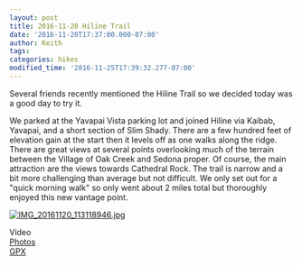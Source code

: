 ```yaml
---
layout: post
title: 2016-11-20 Hiline Trail
date: '2016-11-20T17:37:00.000-07:00'
author: Keith
tags: 
categories: hikes
modified_time: '2016-11-25T17:39:32.277-07:00'
---
```


Several friends recently mentioned the Hiline Trail so we decided today
was a good day to try it.

We parked at the Yavapai Vista parking lot and joined Hiline via Kaibab,
Yavapai, and a short section of Slim Shady. There are a few hundred feet
of elevation gain at the start then it levels off as one walks along the
ridge. There are great views at several points overlooking much of the
terrain between the Village of Oak Creek and Sedona proper. Of course,
the main attraction are the views towards Cathedral Rock. The trail is
narrow and a bit more challenging than average but not difficult. We
only set out for a "quick morning walk" so only went about 2 miles total
but thoroughly enjoyed this new vantage point.  

[![IMG_20161120_113118946.jpg](
https://lh3.googleusercontent.com/BSEFTGSWclbAFsNjomwcFtfWddoA8wiFOGb7WoSJt36Glg4wm8NhS1d69reMi_3HdTIQhAHXjc3DZorby9E=w800-no-tmp.jpg
)](
https://lh3.googleusercontent.com/BSEFTGSWclbAFsNjomwcFtfWddoA8wiFOGb7WoSJt36Glg4wm8NhS1d69reMi_3HdTIQhAHXjc3DZorby9E=w0-no-tmp.jpg
)

Video  
[Photos](https://goo.gl/photos/dCs4PRPnAJddEET49)  
[GPX](https://drive.google.com/open?id=0B05YxhE9Av-PTVh6SXNhWm90ZXM)  
  
